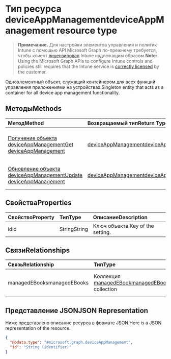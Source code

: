 # <a name="deviceappmanagement-resource-type"></a><span data-ttu-id="a43b9-101">Тип ресурса deviceAppManagement</span><span class="sxs-lookup"><span data-stu-id="a43b9-101">deviceAppManagement resource type</span></span>

> <span data-ttu-id="a43b9-102">**Примечание.** Для настройки элементов управления и политик Intune с помощью API Microsoft Graph по-прежнему требуется, чтобы клиент [лицензировал](https://go.microsoft.com/fwlink/?linkid=839381) Intune надлежащим образом.</span><span class="sxs-lookup"><span data-stu-id="a43b9-102">**Note:** Using the Microsoft Graph APIs to configure Intune controls and policies still requires that the Intune service is [correctly licensed](https://go.microsoft.com/fwlink/?linkid=839381) by the customer.</span></span>

<span data-ttu-id="a43b9-103">Одноэлементный объект, служащий контейнером для всех функций управления приложениями на устройствах.</span><span class="sxs-lookup"><span data-stu-id="a43b9-103">Singleton entity that acts as a container for all device app management functionality.</span></span>
## <a name="methods"></a><span data-ttu-id="a43b9-104">Методы</span><span class="sxs-lookup"><span data-stu-id="a43b9-104">Methods</span></span>
|<span data-ttu-id="a43b9-105">Метод</span><span class="sxs-lookup"><span data-stu-id="a43b9-105">Method</span></span>|<span data-ttu-id="a43b9-106">Возвращаемый тип</span><span class="sxs-lookup"><span data-stu-id="a43b9-106">Return Type</span></span>|<span data-ttu-id="a43b9-107">Описание</span><span class="sxs-lookup"><span data-stu-id="a43b9-107">Description</span></span>|
|:---|:---|:---|
|[<span data-ttu-id="a43b9-108">Получение объекта deviceAppManagement</span><span class="sxs-lookup"><span data-stu-id="a43b9-108">Get deviceAppManagement</span></span>](../api/intune_books_deviceappmanagement_get.md)|[<span data-ttu-id="a43b9-109">deviceAppManagement</span><span class="sxs-lookup"><span data-stu-id="a43b9-109">deviceAppManagement</span></span>](../resources/intune_books_deviceappmanagement.md)|<span data-ttu-id="a43b9-110">Чтение свойств и связей объекта [deviceAppManagement](../resources/intune_books_deviceappmanagement.md).</span><span class="sxs-lookup"><span data-stu-id="a43b9-110">Read properties and relationships of [plannerTaskDetails](../resources/intune_books_deviceappmanagement.md) object.</span></span>|
|[<span data-ttu-id="a43b9-111">Обновление объекта deviceAppManagement</span><span class="sxs-lookup"><span data-stu-id="a43b9-111">Update deviceAppManagement</span></span>](../api/intune_books_deviceappmanagement_update.md)|[<span data-ttu-id="a43b9-112">deviceAppManagement</span><span class="sxs-lookup"><span data-stu-id="a43b9-112">deviceAppManagement</span></span>](../resources/intune_books_deviceappmanagement.md)|<span data-ttu-id="a43b9-113">Обновление свойств объекта [deviceAppManagement](../resources/intune_books_deviceappmanagement.md).</span><span class="sxs-lookup"><span data-stu-id="a43b9-113">Update the properties of a [calendar](../resources/intune_books_deviceappmanagement.md) object.</span></span>|

## <a name="properties"></a><span data-ttu-id="a43b9-114">Свойства</span><span class="sxs-lookup"><span data-stu-id="a43b9-114">Properties</span></span>
|<span data-ttu-id="a43b9-115">Свойство</span><span class="sxs-lookup"><span data-stu-id="a43b9-115">Property</span></span>|<span data-ttu-id="a43b9-116">Тип</span><span class="sxs-lookup"><span data-stu-id="a43b9-116">Type</span></span>|<span data-ttu-id="a43b9-117">Описание</span><span class="sxs-lookup"><span data-stu-id="a43b9-117">Description</span></span>|
|:---|:---|:---|
|<span data-ttu-id="a43b9-118">id</span><span class="sxs-lookup"><span data-stu-id="a43b9-118">id</span></span>|<span data-ttu-id="a43b9-119">String</span><span class="sxs-lookup"><span data-stu-id="a43b9-119">String</span></span>|<span data-ttu-id="a43b9-120">Ключ объекта.</span><span class="sxs-lookup"><span data-stu-id="a43b9-120">Key of the setting.</span></span>|

## <a name="relationships"></a><span data-ttu-id="a43b9-121">Связи</span><span class="sxs-lookup"><span data-stu-id="a43b9-121">Relationships</span></span>
|<span data-ttu-id="a43b9-122">Связь</span><span class="sxs-lookup"><span data-stu-id="a43b9-122">Relationship</span></span>|<span data-ttu-id="a43b9-123">Тип</span><span class="sxs-lookup"><span data-stu-id="a43b9-123">Type</span></span>|<span data-ttu-id="a43b9-124">Описание</span><span class="sxs-lookup"><span data-stu-id="a43b9-124">Description</span></span>|
|:---|:---|:---|
|<span data-ttu-id="a43b9-125">managedEBooks</span><span class="sxs-lookup"><span data-stu-id="a43b9-125">managedEBooks</span></span>|<span data-ttu-id="a43b9-126">Коллекция [managedEBook](../resources/intune_books_managedebook.md)</span><span class="sxs-lookup"><span data-stu-id="a43b9-126">[managedEBook](../resources/intune_books_managedebook.md) collection</span></span>|<span data-ttu-id="a43b9-127">Управляемая электронная книга.</span><span class="sxs-lookup"><span data-stu-id="a43b9-127">The Managed eBook.</span></span>|

## <a name="json-representation"></a><span data-ttu-id="a43b9-128">Представление JSON</span><span class="sxs-lookup"><span data-stu-id="a43b9-128">JSON Representation</span></span>
<span data-ttu-id="a43b9-129">Ниже представлено описание ресурса в формате JSON.</span><span class="sxs-lookup"><span data-stu-id="a43b9-129">Here is a JSON representation of the resource.</span></span>
<!-- {
  "blockType": "resource",
  "keyProperty": "id",
  "@odata.type": "microsoft.graph.deviceAppManagement"
}
-->
``` json
{
  "@odata.type": "#microsoft.graph.deviceAppManagement",
  "id": "String (identifier)"
}
```



